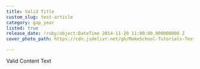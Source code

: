 ```yaml
---
title: Valid Title
custom_slug: test-article
category: gap_year
listed: true
release_date: !ruby/object:DateTime 2014-11-20 11:00:00.000000000 Z
cover_photo_path: https://cdn.jsdelivr.net/gh/MakeSchool-Tutorials-Test/News_Tests@83fc78e7727a549fd0f425cf12a1a1c9217cb53b/7bff96df-5057-4165-8335-6d8c440516a1/cover_photo.png

---
```

Valid Content Text